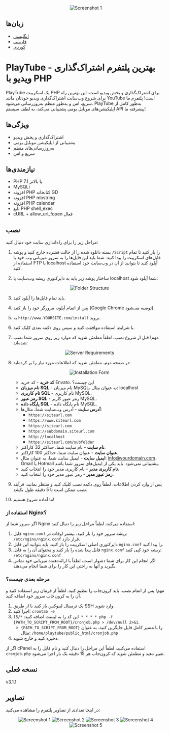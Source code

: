 <p align="center">
  <img src="upload/screenshots/unnamed.png" alt="Screenshot 1">
</p>


## زبان‌ها
- [انگلیسی](readme.md)
- [فارسی](readme-fa.md)
- [کوردی](readme-kurdish.md)


# PlayTube - بهترین پلتفرم اشتراک‌گذاری ویدیو با PHP

PlayTube یک اسکریپت PHP برای اشتراک‌گذاری و پخش ویدیو است. این بهترین راه برای شروع وب‌سایت اشتراک‌گذاری ویدیو خودتان مانند YouTube است! پلتفرم ما سریع، امن و به‌طور منظم به‌روزرسانی می‌شود. PlayTube به‌طور کامل از اپلیکیشن‌های موبایل بومی پشتیبانی می‌کند، به لطف سیستم API پیشرفته ما!

## ویژگی‌ها
- اشتراک‌گذاری و پخش ویدیو
- پشتیبانی از اپلیکیشن موبایل بومی
- به‌روزرسانی‌های منظم
- سریع و امن

## نیازمندی‌ها
- PHP 7.1 یا بالاتر
- MySQLi
- افزونه PHP کتابخانه GD
- افزونه PHP mbstring
- افزونه PHP calendar
- تابع PHP shell_exec
- cURL + allow_url_fopen فعال

## نصب
مراحل زیر را برای راه‌اندازی سایت خود دنبال کنید:

1. بسته دانلود شده را از حالت فشرده خارج کنید و پوشه `/Script` را باز کنید تا تمام فایل‌های اسکریپت را پیدا کنید. شما باید این فایل‌ها را به سرور میزبانی وب خود با استفاده از FTP یا localhost آپلود کنید تا بتوانید از آن در وب‌سایت خود استفاده کنید.
2. ساختار پوشه زیر باید به دایرکتوری ریشه وب‌سایت یا localhost شما آپلود شود:

   <p align="center">
     <img src="upload/screenshots/folder_structure.png" alt="Folder Structure">
   </p>

3. باید تمام فایل‌ها را آپلود کنید.
4. پس از اتمام آپلود، مرورگر خود را باز کنید (Google Chrome توصیه می‌شود).
5. به `http://www.YOURSITE.com/install` بروید.
6. با شرایط استفاده موافقت کنید و سپس روی دکمه بعدی کلیک کنید.
7. مهم! قبل از شروع نصب، لطفاً مطمئن شوید که موارد زیر روی سرور شما نصب شده‌اند:

   <p align="center">
     <img src="upload/screenshots/server_requirements.png" alt="Server Requirements">
   </p>

8. در صفحه دوم، مطمئن شوید که اطلاعات مورد نیاز را پر کرده‌اید:

   <p align="center">
     <img src="upload/screenshots/installation_form.png" alt="Installation Form">
   </p>

   - **کد خرید** - کد خرید Envato. این چیست؟
   - **نام میزبان SQL** - نام میزبان MySQL، به عنوان مثال: localhost
   - **نام کاربری SQL** - نام کاربری MySQL.
   - **رمز عبور SQL** - رمز عبور کاربر MySQL.
   - **پایگاه داده SQL** - نام پایگاه داده MySQL.
   - **آدرس سایت** - آدرس وب‌سایت شما، مثال‌ها:
     - `https://siteurl.com`
     - `https://www.siteurl.com`
     - `https://siteurl.com`
     - `https://subdomain.siteurl.com`
     - `http://localhost`
     - `https://siteurl.com/subfolder`
   - **نام سایت** - نام سایت شما، حداکثر 32 کاراکتر.
   - **عنوان سایت** - عنوان سایت شما، حداکثر 100 کاراکتر.
   - **ایمیل سایت** - ایمیل سایت شما، به عنوان مثال: info@yourdomain.com، Gmail یا Hotmail پشتیبانی نمی‌شود. باید یکی از ایمیل‌های سرور شما باشد.
   - **نام کاربری مدیر** - نام کاربری مدیر خود را انتخاب کنید.
   - **رمز عبور مدیر** - رمز عبور مدیر خود را انتخاب کنید.

9. پس از وارد کردن اطلاعات، لطفاً روی دکمه نصب کلیک کنید و منتظر بمانید، فرآیند نصب ممکن است تا 5 دقیقه طول بکشد.
10. ما آماده شروع هستیم!

### استفاده از Nginx؟
اگر سرور شما از Nginx استفاده می‌کند، لطفاً مراحل زیر را دنبال کنید:

1. فایل `nginx.conf` ریشه سرور خود را باز کنید، بیشتر اوقات در: `/etc/nginx/nginx.conf` قرار دارد.
2. دایرکتوری اصلی اسکریپت را باز کنید، باید بتوانید این فایل `nginx.conf` را پیدا کنید.
3. فایل پیدا شده را باز کنید و محتوای آن را به فایل `nginx.conf` ریشه خود کپی کنید: `/etc/nginx/nginx.conf`
4. اگر انجام این کار برای شما دشوار است، لطفاً با ارائه‌دهنده میزبانی خود تماس بگیرید و آنها به راحتی این کار را برای شما انجام می‌دهند.

### مرحله بعدی چیست؟
مهم! پس از اتمام نصب، باید کرون‌جاب را تنظیم کنید. لطفاً از فرمان زیر استفاده کنید و آن را به کرون‌جاب سرور خود اضافه کنید.

1. یک ترمینال لینوکس باز کنید یا از طریق SSH وارد شوید.
2. اجرا کنید: `crontab -e`
3. این کد را به لیست اضافه کنید: `*/15 * * * * php -f {PATH_TO_SCRIPT_FROM_ROOT}/cronjob.php > /dev/null 2>&1`.
   - `{PATH_TO_SCRIPT_FROM_ROOT}` را با مسیر کامل فایل جایگزین کنید، به عنوان مثال: `/home/playtube/public_html/cronjob.php`
4. ذخیره کنید و خارج شوید.

اگر از cPanel استفاده می‌کنید، لطفاً این مراحل را دنبال کنید و نام فایل را به `cronjob.php` تغییر دهید و مطمئن شوید که کرون‌جاب هر 15 دقیقه یک بار اجرا می‌شود.

## نسخه فعلی
v3.1.1

## تصاویر
در اینجا تعدادی از تصاویر پلتفرم را مشاهده می‌کنید:

<p align="center">
  <img src="upload/screenshots/Screenshot_1.png" alt="Screenshot 1">
  <img src="upload/screenshots/Screenshot_2.png" alt="Screenshot 2">
  <img src="upload/screenshots/Screenshot_3.png" alt="Screenshot 3">
  <img src="upload/screenshots/Screenshot_4.png" alt="Screenshot 4">
  <img src="upload/screenshots/Screenshot_5.png" alt="Screenshot 5">
</p>

